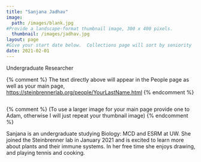 ```yaml
---
title: "Sanjana Jadhav"
image: 
  path: /images/blank.jpg
#Provide a landscape-format thumbnail image, 300 x 400 pixels.
  thumbnail: /images/jadhav.jpg
layout: page
#Give your start date below.  Collections page will sort by seniority
date: 2021-02-01
---
```


Undergraduate Researcher

{% comment %}
The text directly above will appear in the People page as well as your main page, https://steinbrennerlab.org/people/YourLastName.html
{% endcomment %}

<img src="/images/jadhav.jpg" class="align-left" alt="">

<BR CLEAR="left">

{% comment %}
(To use a larger image for your main page provide one to Adam, otherwise I will just repeat your thumbnail image)
{% endcomment %}

Sanjana is an undergraduate studying Biology: MCD and ESRM at UW. She joined the Steinbrenner lab in January 2021 and is excited to learn more about plants and their immune systems. In her free time she enjoys drawing, and playing tennis and cooking.